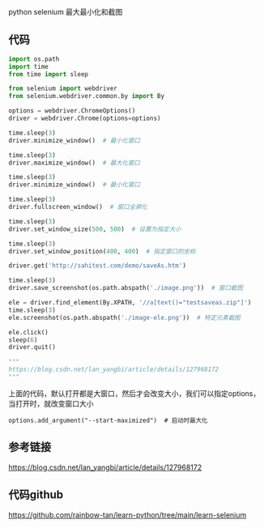 python selenium 最大最小化和截图

## 代码

```python
import os.path
import time
from time import sleep

from selenium import webdriver
from selenium.webdriver.common.by import By

options = webdriver.ChromeOptions()
driver = webdriver.Chrome(options=options)

time.sleep(3)
driver.minimize_window()  # 最小化窗口

time.sleep(3)
driver.maximize_window()  # 最大化窗口

time.sleep(3)
driver.minimize_window()  # 最小化窗口

time.sleep(3)
driver.fullscreen_window()  # 窗口全屏化

time.sleep(3)
driver.set_window_size(500, 500)  # 设置为指定大小

time.sleep(3)
driver.set_window_position(400, 400)  # 指定窗口的坐标

driver.get('http://sahitest.com/demo/saveAs.htm')

time.sleep(3)
driver.save_screenshot(os.path.abspath('./image.png'))  # 窗口截图

ele = driver.find_element(By.XPATH, '//a[text()="testsaveas.zip"]')
time.sleep(3)
ele.screenshot(os.path.abspath('./image-ele.png'))  # 特定元素截图

ele.click()
sleep(6)
driver.quit()

"""
https://blog.csdn.net/lan_yangbi/article/details/127968172
"""
```

上面的代码，默认打开都是大窗口，然后才会改变大小，我们可以指定options，当打开时，就改变窗口大小

```
options.add_argument("--start-maximized")  # 启动时最大化
```



## 参考链接

https://blog.csdn.net/lan_yangbi/article/details/127968172

## 代码github

https://github.com/rainbow-tan/learn-python/tree/main/learn-selenium